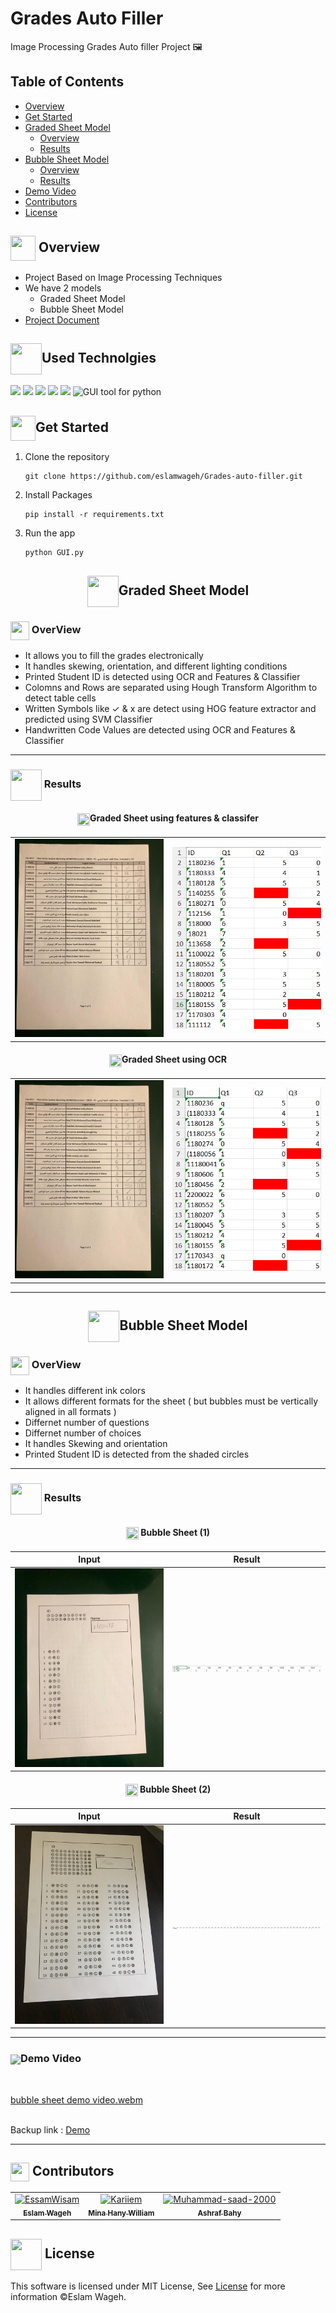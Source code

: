 # Grades Auto Filler
 Image Processing Grades Auto filler Project 🖼️


## Table of Contents

- <a href ="#overview">Overview</a>
- <a href ="#started">Get Started</a>
- <a href ="#graded_sheet">Graded Sheet Model</a>
  - <a href ="#graded_sheet_overview">Overview</a>
  - <a href ="#graded_sheet_results">Results</a>
- <a href ="#bubble_sheet">Bubble Sheet Model</a>
  - <a href ="#bubble_sheet_overview">Overview</a>
  - <a href ="#bubble_sheet_results">Results</a>
- <a href ="#video_demo">Demo Video</a>
- <a href ="#contributors">Contributors</a>
- <a href ="#license">License</a>


## <img  align= center width=40px height=40px src="https://media3.giphy.com/media/psneItdLMpWy36ejfA/source.gif"> Overview<a id = "overview"></a>
- Project Based on Image Processing Techniques
- We have 2 models
  - Graded Sheet Model
  - Bubble Sheet Model
- <a href="https://github.com/eslamwageh/Grades-auto-filler/blob/main/Grades%20autofiller%20%5BOptional%20Idea%5D.docx">Project Document</a>

## <img  align= center width=50px height=50px src="https://user-images.githubusercontent.com/72309546/215230425-03645465-e762-42ae-9772-947ca1b01401.png">Used Technolgies <a id = "Technolgies"></a>

<div>
<img height="40" src="https://upload.wikimedia.org/wikipedia/commons/thumb/c/c3/Python-logo-notext.svg/1200px-Python-logo-notext.svg.png" />

<img height="40" src="https://upload.wikimedia.org/wikipedia/commons/thumb/3/38/Jupyter_logo.svg/1200px-Jupyter_logo.svg.png" />

<img height="40" src="https://upload.wikimedia.org/wikipedia/commons/thumb/3/32/OpenCV_Logo_with_text_svg_version.svg/800px-OpenCV_Logo_with_text_svg_version.svg.png" />
<img height="40" src="https://upload.wikimedia.org/wikipedia/commons/thumb/0/05/Scikit_learn_logo_small.svg/2560px-Scikit_learn_logo_small.svg.png" />
<img height="40" src="https://miro.medium.com/max/490/1*9Gbo-HOvajpbya5RsLN1uw.png" />
<img height="40" src="https://i0.wp.com/iot4beginners.com/wp-content/uploads/2020/04/65dc5834-de21-4e2e-bd4d-5e0c3c6994dd.jpg?fit=375%2C422&ssl=1" alt="GUI tool for python"/>
</div>

## <img  align= center width=40px height=40px src="https://cdn.pixabay.com/animation/2022/07/31/06/27/06-27-17-124_512.gif">Get Started <a id = "started"></a>

<ol>
<li>Clone the repository

<br>

```
git clone https://github.com/eslamwageh/Grades-auto-filler.git
```

</li>

<li>Install Packages

<br>

```
pip install -r requirements.txt
```

</li>

<li>Run the app

<br>

```
python GUI.py
```

</li>
</ol>

<h2 align=center > <img  align=center width=50px height=50px src="https://user-images.githubusercontent.com/72309546/214907431-b4e250f1-9b3a-4149-b7b4-bbd17b833b97.png">Graded Sheet Model <a id = "graded_sheet"></a>
</h2>


### <img  align= center width=30px height=30px src="https://media1.giphy.com/media/3ohzdWYbITsO2Y5rbi/giphy.gif?cid=6c09b9523ys3hxe1y9ueyo5ab7nzkbhv9oev797jvb5bz6rt&rid=giphy.gif&ct=s"> OverView<a id = "graded_sheet_overview"></a>

- It allows you to fill the grades electronically
- It handles skewing, orientation, and different lighting conditions
- Printed Student ID is detected using OCR and Features & Classifier
- Colomns and Rows are separated using Hough Transform Algorithm to detect table cells
- Written Symbols like ✓ & x are detect using HOG feature extractor and predicted using SVM Classifier
- Handwritten Code Values are detected using OCR and Features & Classifier

***

### <img  align= center width=50px height=50px src="https://cdn-icons-png.flaticon.com/512/1589/1589689.png"> Results<a id = "graded_sheet_results"></a>

<h4 align=center> <img  align= center width=20px height=20px src="https://media1.giphy.com/media/ZecwzuvmRrjOHsXNcI/giphy.gif?cid=6c09b9523btueuk8qe6usw2cnpb7qn8ki6evjwp62n2xiyi7&rid=giphy.gif&ct=s">Graded Sheet using features & classifer<a id = "results"></a>
</h4>


<table>
  <tr>
    <td width=40% valign="center"><img src="https://raw.githubusercontent.com/eslamwageh/Grades-auto-filler/refs/heads/main/tests/grades_test1.jpg?token=GHSAT0AAAAAAC53FQC5M7DTKQU4LKYGOPV2Z4XVBWA"/></td>
    <td width=40% valign="center"><img src="https://raw.githubusercontent.com/eslamwageh/Grades-auto-filler/refs/heads/main/tests/features%26classifier_result.png?token=GHSAT0AAAAAAC53FQC4YOVCYJZ5UAYIMXOAZ4XWEOQ"/></td>
  </tr>
</table>

<h4 align=center> <img  align= center width=20px height=20px src="https://media1.giphy.com/media/ZecwzuvmRrjOHsXNcI/giphy.gif?cid=6c09b9523btueuk8qe6usw2cnpb7qn8ki6evjwp62n2xiyi7&rid=giphy.gif&ct=s">Graded Sheet using OCR<a id = "results"></a>
</h4>

<table>
  <tr>
    <td width=40% valign="center"><img src="https://raw.githubusercontent.com/eslamwageh/Grades-auto-filler/refs/heads/main/tests/grades_test1.jpg?token=GHSAT0AAAAAAC53FQC4IQP7M2FORWVJOJQMZ4XWHAQ"/></td>
    <td width=40% valign="center"><img src="https://raw.githubusercontent.com/eslamwageh/Grades-auto-filler/refs/heads/main/tests/OCR_result.png?token=GHSAT0AAAAAAC53FQC4XQYDRGBP5IA7CH2YZ4XWHSA"/></td>
  </tr>
</table>

***

<h2 align=center > <img  align=center width=50px height=50px src="https://user-images.githubusercontent.com/72309546/214907431-b4e250f1-9b3a-4149-b7b4-bbd17b833b97.png">Bubble Sheet Model <a id = "bubble_sheet"></a>
</h2>

### <img  align= center width=30px height=30px src="https://media1.giphy.com/media/3ohzdWYbITsO2Y5rbi/giphy.gif?cid=6c09b9523ys3hxe1y9ueyo5ab7nzkbhv9oev797jvb5bz6rt&rid=giphy.gif&ct=s"> OverView<a id = "bubble_sheet_overview"></a>

- It handles different ink colors
- It allows different formats for the sheet ( but bubbles must be vertically aligned in all formats )
- Differnet number of questions
- Differnet number of choices
- It handles Skewing and orientation
- Printed Student ID is detected from the shaded circles

***
### <img  align= center width=50px height=50px src="https://cdn-icons-png.flaticon.com/512/1589/1589689.png"> Results<a id = "bubble_sheet_results"></a>

<h4 align=center> <img  align= center width=20px height=20px src="https://media1.giphy.com/media/ZecwzuvmRrjOHsXNcI/giphy.gif?cid=6c09b9523btueuk8qe6usw2cnpb7qn8ki6evjwp62n2xiyi7&rid=giphy.gif&ct=s"> Bubble Sheet (1) </h4>
<table>
 <thead>
    <tr>
      <th>Input</th>
      <th>Result</th>
    </tr>
   </thead>
  <tr>
    <td width=50% valign="center"><img src="https://raw.githubusercontent.com/eslamwageh/Grades-auto-filler/refs/heads/main/tests/1.jpg?token=GHSAT0AAAAAAC53FQC576IJKDECBRTFCROUZ4XWPJA"/></td>
    <td width=50% valign="center"><img src="https://github.com/eslamwageh/Grades-auto-filler/blob/main/tests/test1_result.png?raw=true"/></td>
  </tr>
</table>


<h4 align=center> <img  align= center width=20px height=20px src="https://media1.giphy.com/media/ZecwzuvmRrjOHsXNcI/giphy.gif?cid=6c09b9523btueuk8qe6usw2cnpb7qn8ki6evjwp62n2xiyi7&rid=giphy.gif&ct=s"> Bubble Sheet (2)
</h4>

<table>
 <thead>
    <tr>
      <th>Input</th>
      <th>Result</th>
    </tr>
   </thead>
  <tr>
    <td width=50% valign="center"><img src="https://github.com/eslamwageh/Grades-auto-filler/blob/main/tests/25.jpg?raw=true"/></td>
    <td width=50% valign="center"><img src="https://github.com/eslamwageh/Grades-auto-filler/blob/main/tests/test2_result.png?raw=true"/></td>
  </tr>
</table>

***

### <img  align= center width=50px src="https://i2.wp.com/www.rankred.com/wp-content/uploads/2019/07/AI-solves-Rubik-Cube.gif?fit=800%2C433&ssl=1">Demo Video<a id = "video_demo"></a>
<br>

[bubble sheet demo video.webm]()

<br>
Backup link : <a href="https://www.youtube.com/watch?v=WZZoWZTEEj0"> Demo </a>

***
 
## <img  align= center width=30px height=30px src="https://media1.giphy.com/media/WFZvB7VIXBgiz3oDXE/giphy.gif?cid=6c09b952tmewuarqtlyfot8t8i0kh6ov6vrypnwdrihlsshb&rid=giphy.gif&ct=s"> Contributors <a id = "contributors"></a>

<table>
<tr>
  <td align="center">
        <a href="https://github.com/eslamwageh">
            <img src="https://avatars.githubusercontent.com/u/53353517?v=4" width="100;" alt="EssamWisam"/>
            <br />
            <sub><b>Eslam Wageh</b></sub>
        </a>
    </td>
    <td align="center">
        <a href="https://github.com/Mina-H-William">
            <img src="https://avatars.githubusercontent.com/u/118685507?v=4" width="100;" alt="Kariiem"/>
            <br />
            <sub><b>Mina Hany William</b></sub>
        </a>
    </td>
    <td align="center">
        <a href="https://github.com/Ashraf-Bahy">
            <img src="https://avatars.githubusercontent.com/u/111181298?v=4" width="100;" alt="Muhammad-saad-2000"/>
            <br />
            <sub><b>Ashraf Bahy</b></sub>
        </a>
    </td>
    </tr>
</table>


## <img  align= center width=50px height=50px src="https://media1.giphy.com/media/ggoKD4cFbqd4nyugH2/giphy.gif?cid=6c09b9527jpi8kfxsj6eswuvb7ay2p0rgv57b7wg0jkihhhv&rid=giphy.gif&ct=s"> License <a id = "license"></a>
This software is licensed under MIT License, See [License](https://github.com/eslamwageh/Grades-auto-filler/blob/main/LICENSE) for more information ©Eslam Wageh.
